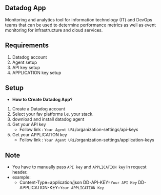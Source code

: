 ## Datadog App
Monitoring and analytics tool for information technology (IT) and DevOps teams that can be used to determine performance metrics as well as event monitoring for infrastructure and cloud services.

## Requirements

1. Datadog account
2. Agent setup
3. API key setup
4. APPLICATION key setup

## Setup

- __How to Create Datadog App?__
1. Create a Datadog account
2. Select your fav platforms i.e. your stack.
3. download and install datadog agent
4. Get your API key
   - Follow link : `Your Agent URL`/organization-settings/api-keys<br>
5. Get your APPLICATION key
   - Follow link : `Your Agent URL`/organization-settings/application-keys<br>

## Note
- You have to manually pass `API key` and `APPLICATION key` in request header.
- example:
   - Content-Type=application/json
     DD-API-KEY=`Your API Key`
     DD-APPLICATION-KEY=`Your APPLICATION Key`